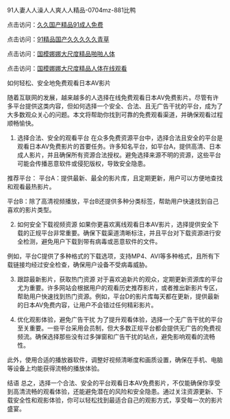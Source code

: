 
91人妻人人澡人人爽人人精品-0704mz-881比鸭


点击访问：<a href="https://rtj-3zo.pages.dev/">久久国产精品91成人免费</a>

点击访问：<a href="https://bsdf-5f5.pages.dev/">91精品国产久久久久久青草</a>

点击访问：<a href="https://tfda.pages.dev/">国模娜娜大尺度精品啪啪人体</a>

点击访问：<a href="https://vassv.pages.dev/">国模娜娜大尺度精品人体在线观看</a>



如何轻松、安全地免费观看日本AV影片

随着互联网的发展，越来越多的人选择在线免费观看日本AV免费影片。尽管有许多平台提供这类内容，但如何选择一个安全、合法、且无广告干扰的平台，成为了大多数观众关心的问题。本文将帮助你找到可靠的免费观看渠道，并确保观看过程顺畅愉快。

1. 选择合法、安全的观看平台
在众多免费资源平台中，选择合法且安全的平台是观看日本AV免费影片的首要任务。许多知名平台，如平台A，提供高清、日本成人影片，并且确保所有资源合法授权。避免选择来源不明的资源，这些平台可能会传播恶意软件或侵犯版权，导致安全隐患。

推荐平台：
平台A：提供最新、最全的影片库，且定期更新，用户可以方便地查找和观看最热影片。

平台B：除了高清视频播放，平台B还提供多种分类标签，帮助用户快速找到自己喜欢的影片类型。

2. 如何安全下载视频资源
如果你更喜欢离线观看日本AV影片，选择提供安全下载的正规平台非常重要。确保下载渠道清晰标注，并且平台对下载资源进行安全检测，避免用户下载到带有病毒或恶意软件的文件。

例如，平台C提供了多种格式的下载选项，支持MP4、AVI等多种格式，且所有下载链接均经过安全检查，确保用户设备不受病毒威胁。

3. 跟踪最新影片，获取热门资源
对于喜欢追新片的观众，定期更新资源库的平台尤为重要。许多网站会根据用户的观看历史推荐影片，或者推出新影片专区，帮助用户快速找到热门资源。例如，平台D的影片库每天都在更新，提供最新的日本AV免费内容，让用户不会错过任何精彩影片。

4. 优化观影体验，避免广告干扰
为了提升观看体验，选择一个无广告干扰的平台至关重要。一些平台采用会员制，但大多数正规平台都会提供无广告的免费视频流。确保选择那些没有过多弹窗和广告干扰的站点，避免影响观看的流畅性。

此外，使用合适的播放器软件，调整好视频清晰度和画质设置，确保在手机、电脑等设备上均能获得流畅的播放体验。

结语
总之，选择一个合法、安全的平台观看日本AV免费影片，不仅能确保你享受到高清流畅的观看体验，还能避免潜在的风险和安全隐患。通过关注资源更新、下载安全性和观影体验，你可以轻松找到最适合自己的观影方式，享受每一次的影片盛宴。












<span style="display:none;">[Canonical link](  ）</span>
